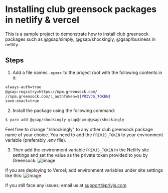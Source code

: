 # Installing club greensock packages in netlify & vercel

This is a sample project to demonstrate how to install club greensock packages such as @gsap/simply, @gsap/shockingly, @gsap/business in netlify.

## Steps

1. Add a file names `.npmrc` to the project root with the following contents in it:

```bash
always-auth=true
@gsap:registry=https://npm.greensock.com/
//npm.greensock.com/:_authToken=${PRIVJS_TOKEN}
save-exact=true
```
2. Install the package using the following command:
```bash
$ yarn add @gsap/shockingly gsap@npm:@gsap/shockingly
```
Feel free to change "/shockingly" to any other club greensock package name of your choice. You need to add the `PRIVJS_TOKEN` to your environment variable (preferably .env file).

3. Then add the environment variable `PRIVJS_TOKEN` in the Netlify site settings and set the value as the private token provided to you by Greensock:
![image](https://user-images.githubusercontent.com/24790143/146558673-4be612b8-7e98-474a-9b80-a9726c0df96c.png)

If you are deploying to Vercel; add environment variables under site settings like this:
![image](https://user-images.githubusercontent.com/24790143/147608486-a3bf1132-6dcb-4cb6-b069-2a5d84632c30.png)


If you still face any issues; email us at support@privjs.com

